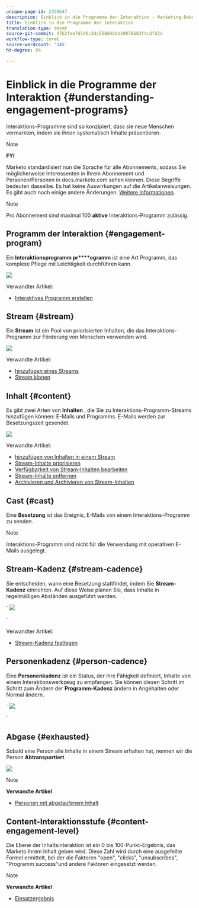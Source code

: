 ```yaml
---
unique-page-id: 2359647
description: Einblick in die Programme der Interaktion - Marketing-Dokumente - Produktdokumentation
title: Einblick in die Programme der Interaktion
translation-type: tm+mt
source-git-commit: 47b2fee7d146c3dc558d4bbb10070683f4cdfd3d
workflow-type: tm+mt
source-wordcount: '345'
ht-degree: 0%

---
```



# Einblick in die Programme der Interaktion {#understanding-engagement-programs}

Interaktions-Programme sind so konzipiert, dass sie neue Menschen vermarkten, indem sie ihnen systematisch Inhalte präsentieren.

>[!NOTE]
>
>**FYI**
>
>Marketo standardisiert nun die Sprache für alle Abonnements, sodass Sie möglicherweise Interessenten in Ihrem Abonnement und Personen/Personen in docs.marketo.com sehen können. Diese Begriffe bedeuten dasselbe. Es hat keine Auswirkungen auf die Artikelanweisungen. Es gibt auch noch einige andere Änderungen. [Weitere Informationen](http://docs.marketo.com/display/DOCS/Updates+to+Marketo+Terminology).

>[!NOTE]
>
>Pro Abonnement sind maximal 100 **aktive** Interaktions-Programm zulässig.

## Programm der Interaktion {#engagement-program}

Ein **Interaktionsprogramm pr****ogramm** ist eine Art Programm, das komplexe Pflege mit Leichtigkeit durchführen kann.

![](assets/image2014-9-15-15-3a24-3a57.png)

Verwandter Artikel:

* [Interaktives Programm erstellen](create-an-engagement-program.md)

## Stream {#stream}

Ein **Stream** ist ein Pool von priorisierten Inhalten, die das Interaktions-Programm zur Förderung von Menschen verwenden wird.

![](assets/image2014-9-15-15-3a25-3a4.png)

Verwandte Artikel:

* [hinzufügen eines Streams](add-a-stream.md)
* [Stream klonen](../../../../product-docs/email-marketing/drip-nurturing/engagement-program-streams/clone-a-stream.md)

## Inhalt {#content}

Es gibt zwei Arten von **Inhalten** , die Sie zu Interaktions-Programm-Streams hinzufügen können: E-Mails und Programms. E-Mails werden zur Besetzungszeit gesendet.

![](assets/image2014-9-15-15-3a25-3a18.png)

Verwandte Artikel:

* [hinzufügen von Inhalten in einem Stream](add-content-to-a-stream.md)
* [Stream-Inhalte priorisieren](../../../../product-docs/email-marketing/drip-nurturing/using-stream-content/prioritize-stream-content.md)
* [Verfügbarkeit von Stream-Inhalten bearbeiten](../../../../product-docs/email-marketing/drip-nurturing/using-stream-content/edit-availability-of-stream-content.md)
* [Stream-Inhalte entfernen](../../../../product-docs/email-marketing/drip-nurturing/using-stream-content/remove-stream-content.md)
* [Archivieren und Archivieren von Stream-Inhalten](../../../../product-docs/email-marketing/drip-nurturing/using-stream-content/archive-and-unarchive-stream-content.md)

## Cast {#cast}

Eine **Besetzung** ist das Ereignis, E-Mails von einem Interaktions-Programm zu senden.

>[!NOTE]
>
>Interaktions-Programm sind nicht für die Verwendung mit operativen E-Mails ausgelegt.

## Stream-Kadenz {#stream-cadence}

Sie entscheiden, wann eine Besetzung stattfindet, indem Sie **Stream-Kadenz** einrichten. Auf diese Weise planen Sie, dass Inhalte in regelmäßigen Abständen ausgeführt werden.

` ![](assets/image2014-9-15-15-3a25-3a27.png)

`

Verwandter Artikel:

* [Stream-Kadenz festlegen](../../../../product-docs/email-marketing/drip-nurturing/engagement-program-streams/set-stream-cadence.md)

## Personenkadenz {#person-cadence}

Eine **Personenkadenz** ist ein Status, der ihre Fähigkeit definiert, Inhalte von einem Interaktionswerkzeug zu empfangen. Sie können diesen Schritt im Schritt zum Ändern der **Programm-Kadenz** ändern in Angehalten oder Normal ändern.

` ![](assets/image2014-9-15-15-3a25-3a55.png)

`

## Abgase {#exhausted}

Sobald eine Person alle Inhalte in einem Stream erhalten hat, nennen wir die Person **Abtransportiert**.

![](assets/image2014-9-15-15-3a26-3a5.png)

>[!NOTE]
>
>**Verwandte Artikel**
>
>* [Personen mit abgelaufenem Inhalt](../../../../product-docs/email-marketing/drip-nurturing/using-engagement-programs/people-who-have-exhausted-content.md)

>



## Content-Interaktionsstufe {#content-engagement-level}

Die Ebene der Inhaltsinteraktion ist ein 0 bis 100-Punkt-Ergebnis, das Marketo Ihrem Inhalt geben wird. Diese Zahl wird durch eine ausgefeilte Formel ermittelt, bei der die Faktoren &quot;open&quot;, &quot;clicks&quot;, &quot;unsubscribes&quot;, &quot;Programm success&quot;und andere Faktoren eingesetzt werden.

>[!NOTE]
>
>**Verwandte Artikel**
>
>* [Einsatzergebnis](../../../../product-docs/email-marketing/drip-nurturing/reports-and-notifications/understanding-the-engagement-score.md)

>



